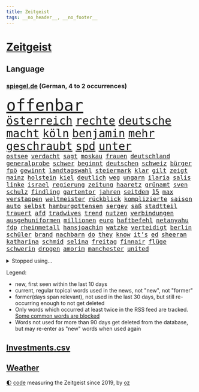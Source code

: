 ```yaml
---
title: Zeitgeist
tags: __no_header__, __no_footer__
---
```


# [Zeitgeist](https://oliz.io/zeitgeist/)

## Language

<h3><a href="https://www.spiegel.de" target="_blank">spiegel.de</a> (German, 4 to 2 occurrences)</h3>
<p style="font-family:monospace">
<span style="font-size:32pt"><a href="news_links.html#offenbar" class="current">offenbar</a></span>
<br>
<span style="font-size:22pt"><a href="news_links.html#österreich" class="current">österreich</a></span>
<span style="font-size:22pt"><a href="news_links.html#rechte" class="current">rechte</a></span>
<span style="font-size:22pt"><a href="news_links.html#deutsche" class="current">deutsche</a></span>
<span style="font-size:22pt"><a href="news_links.html#macht" class="current">macht</a></span>
<span style="font-size:22pt"><a href="news_links.html#köln" class="current">köln</a></span>
<span style="font-size:22pt"><a href="news_links.html#benjamin" class="current">benjamin</a></span>
<span style="font-size:22pt"><a href="news_links.html#mehr" class="current">mehr</a></span>
<span style="font-size:22pt"><a href="news_links.html#geschraubt" class="new">geschraubt</a></span>
<span style="font-size:22pt"><a href="news_links.html#spd" class="current">spd</a></span>
<span style="font-size:22pt"><a href="news_links.html#unter" class="current">unter</a></span>
<br>
<span style="font-size:12pt"><a href="news_links.html#ostsee" class="current">ostsee</a></span>
<span style="font-size:12pt"><a href="news_links.html#verdacht" class="current">verdacht</a></span>
<span style="font-size:12pt"><a href="news_links.html#sagt" class="current">sagt</a></span>
<span style="font-size:12pt"><a href="news_links.html#moskau" class="current">moskau</a></span>
<span style="font-size:12pt"><a href="news_links.html#frauen" class="current">frauen</a></span>
<span style="font-size:12pt"><a href="news_links.html#deutschland" class="current">deutschland</a></span>
<span style="font-size:12pt"><a href="news_links.html#generalprobe" class="new">generalprobe</a></span>
<span style="font-size:12pt"><a href="news_links.html#schwer" class="current">schwer</a></span>
<span style="font-size:12pt"><a href="news_links.html#beginnt" class="current">beginnt</a></span>
<span style="font-size:12pt"><a href="news_links.html#deutschen" class="current">deutschen</a></span>
<span style="font-size:12pt"><a href="news_links.html#schweiz" class="current">schweiz</a></span>
<span style="font-size:12pt"><a href="news_links.html#bürger" class="current">bürger</a></span>
<span style="font-size:12pt"><a href="news_links.html#fpö" class="current">fpö</a></span>
<span style="font-size:12pt"><a href="news_links.html#gewinnt" class="current">gewinnt</a></span>
<span style="font-size:12pt"><a href="news_links.html#landtagswahl" class="current">landtagswahl</a></span>
<span style="font-size:12pt"><a href="news_links.html#steiermark" class="new">steiermark</a></span>
<span style="font-size:12pt"><a href="news_links.html#klar" class="current">klar</a></span>
<span style="font-size:12pt"><a href="news_links.html#gilt" class="current">gilt</a></span>
<span style="font-size:12pt"><a href="news_links.html#zeigt" class="current">zeigt</a></span>
<span style="font-size:12pt"><a href="news_links.html#mainz" class="current">mainz</a></span>
<span style="font-size:12pt"><a href="news_links.html#holstein" class="current">holstein</a></span>
<span style="font-size:12pt"><a href="news_links.html#kiel" class="current">kiel</a></span>
<span style="font-size:12pt"><a href="news_links.html#deutlich" class="current">deutlich</a></span>
<span style="font-size:12pt"><a href="news_links.html#weg" class="current">weg</a></span>
<span style="font-size:12pt"><a href="news_links.html#ungarn" class="current">ungarn</a></span>
<span style="font-size:12pt"><a href="news_links.html#ilaria" class="new">ilaria</a></span>
<span style="font-size:12pt"><a href="news_links.html#salis" class="new">salis</a></span>
<span style="font-size:12pt"><a href="news_links.html#linke" class="current">linke</a></span>
<span style="font-size:12pt"><a href="news_links.html#israel" class="current">israel</a></span>
<span style="font-size:12pt"><a href="news_links.html#regierung" class="current">regierung</a></span>
<span style="font-size:12pt"><a href="news_links.html#zeitung" class="current">zeitung</a></span>
<span style="font-size:12pt"><a href="news_links.html#haaretz" class="new">haaretz</a></span>
<span style="font-size:12pt"><a href="news_links.html#grünamt" class="new">grünamt</a></span>
<span style="font-size:12pt"><a href="news_links.html#sven" class="current">sven</a></span>
<span style="font-size:12pt"><a href="news_links.html#schulz" class="current">schulz</a></span>
<span style="font-size:12pt"><a href="news_links.html#findling" class="new">findling</a></span>
<span style="font-size:12pt"><a href="news_links.html#gartentor" class="new">gartentor</a></span>
<span style="font-size:12pt"><a href="news_links.html#jahren" class="current">jahren</a></span>
<span style="font-size:12pt"><a href="news_links.html#seitdem" class="current">seitdem</a></span>
<span style="font-size:12pt"><a href="news_links.html#15" class="current">15</a></span>
<span style="font-size:12pt"><a href="news_links.html#max" class="current">max</a></span>
<span style="font-size:12pt"><a href="news_links.html#verstappen" class="current">verstappen</a></span>
<span style="font-size:12pt"><a href="news_links.html#weltmeister" class="current">weltmeister</a></span>
<span style="font-size:12pt"><a href="news_links.html#rückblick" class="current">rückblick</a></span>
<span style="font-size:12pt"><a href="news_links.html#komplizierte" class="current">komplizierte</a></span>
<span style="font-size:12pt"><a href="news_links.html#saison" class="current">saison</a></span>
<span style="font-size:12pt"><a href="news_links.html#auto" class="current">auto</a></span>
<span style="font-size:12pt"><a href="news_links.html#selbst" class="current">selbst</a></span>
<span style="font-size:12pt"><a href="news_links.html#hamburgottensen" class="new">hamburgottensen</a></span>
<span style="font-size:12pt"><a href="news_links.html#sergey" class="new">sergey</a></span>
<span style="font-size:12pt"><a href="news_links.html#saß" class="current">saß</a></span>
<span style="font-size:12pt"><a href="news_links.html#stadtteil" class="current">stadtteil</a></span>
<span style="font-size:12pt"><a href="news_links.html#trauert" class="current">trauert</a></span>
<span style="font-size:12pt"><a href="news_links.html#afd" class="current">afd</a></span>
<span style="font-size:12pt"><a href="news_links.html#tradwives" class="current">tradwives</a></span>
<span style="font-size:12pt"><a href="news_links.html#trend" class="current">trend</a></span>
<span style="font-size:12pt"><a href="news_links.html#nutzen" class="current">nutzen</a></span>
<span style="font-size:12pt"><a href="news_links.html#verbindungen" class="current">verbindungen</a></span>
<span style="font-size:12pt"><a href="news_links.html#ausgehuniformen" class="new">ausgehuniformen</a></span>
<span style="font-size:12pt"><a href="news_links.html#millionen" class="current">millionen</a></span>
<span style="font-size:12pt"><a href="news_links.html#euro" class="current">euro</a></span>
<span style="font-size:12pt"><a href="news_links.html#haftbefehl" class="current">haftbefehl</a></span>
<span style="font-size:12pt"><a href="news_links.html#netanyahu" class="current">netanyahu</a></span>
<span style="font-size:12pt"><a href="news_links.html#fdp" class="current">fdp</a></span>
<span style="font-size:12pt"><a href="news_links.html#rheinmetall" class="current">rheinmetall</a></span>
<span style="font-size:12pt"><a href="news_links.html#hansjoachim" class="current">hansjoachim</a></span>
<span style="font-size:12pt"><a href="news_links.html#watzke" class="current">watzke</a></span>
<span style="font-size:12pt"><a href="news_links.html#verteidigt" class="current">verteidigt</a></span>
<span style="font-size:12pt"><a href="news_links.html#berlin" class="current">berlin</a></span>
<span style="font-size:12pt"><a href="news_links.html#schüler" class="current">schüler</a></span>
<span style="font-size:12pt"><a href="news_links.html#brand" class="current">brand</a></span>
<span style="font-size:12pt"><a href="news_links.html#nachbarn" class="current">nachbarn</a></span>
<span style="font-size:12pt"><a href="news_links.html#do" class="new">do</a></span>
<span style="font-size:12pt"><a href="news_links.html#they" class="new">they</a></span>
<span style="font-size:12pt"><a href="news_links.html#know" class="new">know</a></span>
<span style="font-size:12pt"><a href="news_links.html#it’s" class="new">it’s</a></span>
<span style="font-size:12pt"><a href="news_links.html#ed" class="new">ed</a></span>
<span style="font-size:12pt"><a href="news_links.html#sheeran" class="new">sheeran</a></span>
<span style="font-size:12pt"><a href="news_links.html#katharina" class="current">katharina</a></span>
<span style="font-size:12pt"><a href="news_links.html#schmid" class="new">schmid</a></span>
<span style="font-size:12pt"><a href="news_links.html#selina" class="new">selina</a></span>
<span style="font-size:12pt"><a href="news_links.html#freitag" class="current">freitag</a></span>
<span style="font-size:12pt"><a href="news_links.html#finnair" class="new">finnair</a></span>
<span style="font-size:12pt"><a href="news_links.html#flüge" class="current">flüge</a></span>
<span style="font-size:12pt"><a href="news_links.html#schwerin" class="current">schwerin</a></span>
<span style="font-size:12pt"><a href="news_links.html#drogen" class="current">drogen</a></span>
<span style="font-size:12pt"><a href="news_links.html#amorim" class="current">amorim</a></span>
<span style="font-size:12pt"><a href="news_links.html#manchester" class="current">manchester</a></span>
<span style="font-size:12pt"><a href="news_links.html#united" class="current">united</a></span>
</p>
<details>
<summary>Stopped using...</summary>
<p class="former" style="font-size:12pt">
stärken(1494) stärker(1494) 2000(1493) ungewöhnlich(1493) übersicht(1493) erwägt(1492) nationalspieler(1492) persönliche(1492) positiv(1492) verschärfen(1492) einstieg(1491) erdoğan(1491) hebt(1491) hinaus(1491) ließen(1491) räumen(1491) studierenden(1491) twitter(1491) usbundesstaat(1491) 150(1490) alexej(1490) nawalny(1490) vermehrt(1490) christine(1489) dreimal(1489) nötig(1489) tests(1489) vergeben(1489) dauerhaft(1488) entscheidungen(1488) plus(1488) schoss(1488) situation(1488) arbeitsplatz(1487) schweigen(1487) verfügung(1487) verteilt(1487) aufmerksamkeit(1486) erfasst(1486) geflüchteten(1486) mengen(1486) oberbürgermeister(1486) pocht(1486) schlag(1486) beteiligt(1485) eindruck(1485) entlastet(1485) gewaltig(1485) rasant(1485) steigenden(1485) viertel(1485) zeitweise(1485) anteil(1484) denken(1484) erlitten(1484) gefährden(1484) unbekannten(1484) befürchten(1483) blockieren(1483) erlitt(1483) funktioniert(1483) nigeria(1483) gehe(1482) irak(1482) netzwerk(1482) wies(1482) offensive(1481) venezuela(1481) verkehrsminister(1481) geräte(1480) leichen(1480) appell(1479) gebrochen(1479) gering(1479) schwierig(1479) leyen(1478) zweimal(1478) berät(1477) italienischen(1477) jahrhundert(1477) ministerpräsidentin(1477) gaben(1476) anzeichen(1473) offenen(1473) 11(1471) halb(1470) spenden(1470) änderungen(1468) em(1467) top(1467) betrifft(1464) gelandet(1463) bremsen(1459) istanbul(1459) klasse(1459) freiwillig(1458) produziert(1456) rang(1455) ausgetragen(1434) autobahnen(1353) fußballstar(1285) gestanden(1264) stundenlang(1238) verdi(1237) cup(1213) wellen(1196) polnischen(1191) kollision(1189) 700(1181) ukrainischer(1181) irritiert(1146) radikalen(1129) zeitpunkt(1116) russisches(1100) ungewöhnliche(1100) härte(1096) tödlichem(1091) fußballs(1082) dutzenden(1077) meta(1074) emotional(1066) geheimdienst(1059) ukrainer(1056) verschiedenen(1055) fördern(1048) schwieriger(1026) spielern(1024) streik(1012) heißen(1005) mbappé(994) stabil(973) rezession(965) künstlerin(964) kasse(961) gefangenschaft(958) dilemma(954) günstige(947) fox(943) gewerkschaften(942) indem(939) verhängnis(915) ehrt(912) aufeinander(911) hitze(901) kenia(894) titelverteidiger(891) kühnert(885) tierschützer(883) bedarf(882) veröffentlichen(881) anlauf(870) neustart(869) partnerin(865) kämpferisch(853) fassungslos(845) landwirtschaft(842) toilette(835) effekt(828) einladung(814) lebenslange(814) frühjahr(810) tagelang(798) ernährung(794) ersetzt(787) stemmen(784) emissionen(779) kollege(771) asyl(756) männliche(751) kohl(748) geheim(723) migrationspolitik(705) trauern(691) al(685) solcher(675) viertagewoche(672) 18jähriger(665) bewahren(660) liebt(655) marode(654) autofahren(647) bewertet(636) bär(631) merklich(619) radfahrer(617) älteren(597) protestaktion(595) angelegenheit(592) beides(592) spiegeltalk(588) linkspartei(580) staatsschutz(573) amtsinhaber(570) eingeschlagen(560) samuel(559) 8000(556) trikot(555) straßenverkehr(551) überfahren(550) auswirken(547) souverän(542) hamm(538) natur(538) anschlägen(537) schlagabtausch(530) bitter(529) lebensgefährlich(525) vergleicht(525) fürth(520) kylian(519) drastische(516) gegners(516) mysteriöse(515) gespielt(513) festgestellt(505) defensive(503) 2013(501) rechtsruck(501) abu(491) verteuern(482) besiegen(480) clemens(480) bodensee(477) heim(476) journalistin(476) islamistische(474) sicherheitsmaßnahmen(474) teuerste(467) ausbeutung(466) unerwartete(458) kranke(456) cannabislegalisierung(454) dich(449) meyer(446) völkermord(446) debütant(444) stieß(438) bargeld(436) welten(436) ärgert(436) schiitenmiliz(435) zusammengebrochen(432) dient(431) bayer(428) väter(427) suv(425) erwachsenen(423) belästigt(413) auftritte(412) lebende(409) teslachef(407) tatverdächtiger(403) mehrmals(402) kommissionspräsidentin(399) einiger(392) hinterlässt(389) lasst(378) gewähren(377) terrorangriff(377) gazastreifens(376) beteuert(371) menschenrechte(371) stadien(370) attraktiver(369) tennisprofi(369) cottbus(368) recep(366) tayyip(366) club(365) eminem(363) raser(361) südlichen(361) klingen(359) stürmen(355) unterschätzt(355) beschuldigte(354) geiselnahme(350) haken(349) getrunken(343) figur(342) kanye(342) britisches(341) islamische(341) kalten(339) dfl(338) 18jährige(334) großstädten(333) verspätung(331) ausgedacht(326) oberverwaltungsgericht(325) konstantin(322) paare(320) 125(319) oma(318) stromausfall(318) einsparungen(316) österreicher(316) hannah(315) giftige(314) willy(313) viertelfinale(312) astronauten(311) aufgedeckt(309) aussteigen(304) körperlich(300) 1997(299) erziehung(299) prag(299) ruiniert(299) cdu/csu(298) hamasführer(294) rückwirkend(293) pazifik(292) rüsten(292) wertvolle(291) fehlenden(290) südkoreanischen(288) ehren(287) sap(287) vorbereiten(286) hype(284) siebzigerjahren(284) roboter(282) anhörung(281) indes(281) marlene(281) rundfunk(281) pausieren(280) terrormiliz(279) mittleren(278) marken(277) rettete(277) harvey(276) territorium(276) parkinson(274) gymnasium(272) leichnam(272) bunte(270) jena(269) offenbaren(269) asien(268) karriereende(266) mitarbeiterin(266) strategische(263) 19jähriger(262) boateng(259) digitalpakt(259) jérôme(259) witwe(259) 4000(256) 74(256) auslieferung(256) stufe(253) apples(251) kostenlosen(251) erwirken(250) bewerben(249) wütet(249) julija(248) kanadischen(248) klärt(248) nawalnaja(248) geführten(247) jenseits(246) à(246) mitmachen(245) albanese(244) ausgebildet(244) wildtiere(244) fremden(243) gummibärchen(241) held(241) höchstwert(240) parlamentarischen(239) fing(238) heilbronn(237) 21jähriger(236) dominanz(235) alec(233) baldwin(233) trek(232) schnelles(231) gleisbett(230) andrang(228) blamage(228) aufsichtsrat(226) drittes(226) alters(223) messerangriff(223) populismus(223) stemmt(223) anfällig(222) antreibt(222) brust(221) dokumentation(221) rar(221) präsidentschaftskandidaten(220) techkonzerne(220) ruhrgebiet(219) spielten(219) wirklichkeit(219) flossen(218) rügen(218) slowakei(218) knall(216) brutale(215) potenzial(215) absurde(214) attraktiv(214) entbrannt(211) escooter(211) verschleppten(211) größtes(210) mögliches(209) holz(208) unzulässig(208) fußballers(207) zehntausend(207) bemühen(204) süditalien(204) scham(203) einberufen(202) obdachlosen(202) technologien(202) breitet(201) pérez(200) längste(197) bahnstrecke(196) telekom(195) ausgeweitet(194) engel(194) militärischer(194) atomenergiebehörde(193) fuchs(193) mau(193) attackierte(192) christopher(192) begegnungen(191) betrachtet(191) unglücklich(191) entgeht(190) spiegelspitzengespräch(190) nächtliche(189) ausgebremst(187) anwohnern(185) straftat(185) stationierung(184) beckham(182) videobeweis(182) erdgas(181) films(181) islam(181) liest(181) wände(181) nachfolgerin(180) dazn(178) weibchen(178) europameister(177) kooperieren(177) anc(176) g7(176) gene(176) nullerjahren(175) gottschalk(174) kugeln(174) bilden(173) hitzige(173) rechtfertigen(173) späten(173) überflutete(173) mysteriösen(172) tischtennis(172) verletzen(171) begleitung(170) emilia(169) krankenhausreif(169) planten(169) ernten(168) indopazifik(168) rutschen(168) abnehmspritze(167) marschieren(167) islamismus(165) parteitagsrede(164) schnauzbart(164) giffey(163) 17jährige(162) trainierte(162) notarzt(161) kreisen(160) verschwundenen(160) vorteile(160) autistischen(159) robin(159) langjähriger(158) ständigen(158) coolsten(157) wahlkampfauftritte(157) daum(156) derartige(156) stadtverwaltung(156) türkischer(156) rekordsumme(155) tickt(155) kürzung(154) crash(153) fehlgeburten(153) hunter(153) bekundet(152) googles(152) sinwar(151) komplex(150) kurse(150) schusswechsel(150) biologe(149) extremwetter(149) mehrjähriger(149) mitgliedstaaten(149) autogramm(148) kürt(148) staatsbürgerschaft(148) bekanntes(147) frisst(147) neuestes(147) berüchtigt(146) beschweren(146) demi(146) dinosaurier(146) existieren(146) perspektiven(146) aura(144) psychotherapie(144) familienmitglieder(142) cruise(141) modi(141) narendra(141) sellner(141) ask(140) aufgeht(140) gesteinsbrocken(140) linzer(140) verarbeiten(140) 28jähriger(139) ahnung(139) cocacola(139) netflixdoku(139) täuschung(139) cover(138) ganzer(138) orden(138) schätzung(138) marina(137) ofen(137) gefangen(136) tatsächliche(136) usbasketballerinnen(136) zeug(136) zuge(136) leeren(135) terrorgefahr(135) 24jähriger(134) enttäuschung(134) klimafreundlicher(134) gelebt(133) günstig(133) hurrikan(133) qualitäten(133) abgelöst(132) durchaus(132) erforderliche(132) nationalhymne(132) steckte(132) verworfen(132) dorfes(131) großartige(131) nuri(131) şahin(131) rutschte(130) transfer(130) weiterspielen(130) wachsende(129) ambitioniert(128) angelegten(128) bahnhöfen(128) boomer(128) entschädigt(128) gelaufen(128) entkam(127) wanderer(127) gewaltvorwürfen(126) hingewiesen(125) aufrecht(124) ausgewertet(123) lothar(123) offenem(123) emmy(122) menschlichen(122) sichtbare(122) rettungsschwimmer(121) verleihung(121) überzeugte(121) lions(120) three(120) fünfmal(119) staatsschulden(119) umland(119) wildnis(119) doppelte(118) jährlich(118) kollabieren(118) verfangen(118) erotik(117) lagern(117) moldau(116) sir(116) verkörpert(116) wappnen(116) antrieb(115) nordwesten(115) vermutung(114) dienstwagen(113) immens(113) sportarten(113) huldigen(111) koffer(111) reeves(111) liebesgeschichte(110) wohnzimmer(110) notoperation(109) gazakrieges(108) kreativität(108) aufleben(107) immerzu(107) dämpfer(106) finanzministerin(106) 2040(105) derart(105) mauert(105) schüren(105) streikt(105) deutschlandweit(104) jamaika(104) kolumbianischen(104) zentrales(104) angreifers(103) nationalpark(103) umarmungen(103) verbirgt(103) detroit(102) barbershops(101) bodentruppen(101) ilmenau(101) minen(101) soziales(101) angesteckt(100) verschärfungen(100) berchtesgaden(99) radio(99) selbstvertrauen(99) stadtfest(99) streits(99) argumentiert(98) cage(98) gemobbt(98) lektüre(98) lilium(98) nicolas(98) 83(97) beauftragte(97) dusche(97) effekte(97) keanu(97) sekte(97) telefoniert(97) verfall(97) zweck(97) gangs(96) kinokassen(96) rückruf(96) weggefährten(96) coronavirus(95) souvenir(95) baywa(94) penis(94) agiert(93) drahtzieher(93) todesursache(93) drohnenangriffen(92) gerissen(92) hinterbliebenen(92) krasse(92) rollt(92) vorhat(92) amtskollege(91) dauerkrise(91) gründlich(91) nordkoreanischen(91) oberen(91) redete(91) senate(91) weiblichen(91) drogenkrieg(90) eben(90) obdachlose(90) schadstoffe(90) wissenschaftlich(90) highlights(89) spektakels(89) auftragskiller(88) brandanschlägen(88) midlifecrisis(88) nationalistische(88) valley(88) verdammte(88) 16000(87) allzu(87) annamaria(87) arbeitslose(87) dbbauswahl(87) geländegewinne(87) kickl(87) unnötig(87) venezuelas(87) verhältnissen(87) blendender(86) braunbär(86) bundesstaates(86) fels(86) flammt(86) kehrte(86) koreanischen(86) vereinbarung(86) versammeln(86) 1924(85) abschalten(85) beamtinnen(85) fehlbesetzung(85) frontal(85) maduro(85) misshandlung(85) nawalnys(85) sabotageakte(85) 27jährige(84) bizarrer(84) buchen(84) hang(84) kunstwerke(84) ortberg(84) rennens(84) wagte(84) freistaat(83) gleichnamige(83) konzernchef(83) luca(83) urteilt(83) verhalf(83) distanzieren(82) entführer(82) felsbrocken(82) insolventen(82) teck(82) verabredet(82) cybermobbing(81) generieren(81) haucht(81) meteorit(81) preisgeld(81) sauberem(81) verfängt(81) watson(81) gaga(80) gechattet(80) grausiger(80) hasste(80) trophäe(80) äußere(80) überholmanöver(80) flieht(79) haniyyeh(79) islamfeindliche(79) verheerend(79) bari(78) hamaschef(78) hamaschefs(78) moscheen(78) sohnes(78) unterhaltung(78) zurückschlagen(78) bevorzugt(77) bischöfe(77) füllt(77) grönland(77) kurzzeitig(77) riskant(77) süchtig(77) berufliche(76) pestizide(76) quartalszahlen(76) wegbegleiter(76) fernsehkoch(75) mittelstürmer(75) morden(75) my(75) registrieren(75) what(75) 71jährige(74) nämlich(74) wiegen(74) aktienmarkt(73) beeindruckte(73) temperatur(73) yahya(73) eilen(72) fitch(72) gelangt(72) leonie(72) nahostkrieg(72) unterwandert(72) zugriff(72) bundeswehrkaserne(71) dankesrede(71) gewaltverbrechens(71) krüger(71) monarchen(71) mpox(71) umgezogen(71) variante(71) abzubrechen(70) ausfuhren(70) beeinflussung(70) bekanntheit(70) fläche(70) freiburger(70) landstraßen(70) mescal(70) montana(70) mpoxvariante(70) rückten(70) unbemerkt(70) vorantrieb(70) bückte(69) einmarsch(69) eventuell(69) exporteure(69) instant(69) topspiel(69) ökologischen(69) backofen(68) beratungsunternehmen(68) bundesbildungsministerin(68) dekra(68) enthoben(68) hassan(68) mörderin(68) parallelen(68) restrukturierung(68) slot(68) ukrainisches(68) fliegenpilzgift(67) sportwagen(67) zunehmender(67) amtes(66) bezeichnen(66) bibliothek(66) catania(66) florentina(66) holzinger(66) pate(66) ostallgäu(65) starregisseur(65) dortmunder(64) dürren(64) fußballprofis(64) gescheiterte(64) ratifiziert(64) container(63) drohnenvideo(63) erlass(63) fördert(63) kette(63) nähern(63) vorantreiben(63) vorschnelle(63) friedrichshafen(62) mittelklasse(62) unfallstelle(62) achtzigern(61) bezichtigt(61) erstaunliche(61) innenpolitischen(61) motherfucker(61) osaka(61) pixelsmartphones(61) schmidbauer(61) synagoge(61) warb(61) 52jähriger(60) chefarzt(60) deichmann(60) kollaps(60) kopftuch(60) riskiert(60) ungewiss(60) usgeneral(60) verbrennerpkw(60) anbau(59) auszusetzen(59) biografie(59) diskreditiert(59) explodierte(59) nächtlichen(59) reif(59) sobald(59) vorzeitige(59) abschiebepolitik(58) baseballlegende(58) erleichterte(58) höherer(58) internationalem(58) kurzerhand(58) neunziger(58) verwickelt(58) zorniger(58) überlebenskampf(58) angeschossen(57) cameron(57) hering(57) solingenanschlag(57) stationiert(57) sunset(57) updates(57) vormonat(57) überarbeitet(57) überfischung(57) feuerball(56) gonzález(56) jobbörse(56) jährliche(56) kloeppel(56) ladesäulen(56) reiner(56) täuschen(56) wohnkosten(56) autors(55) betrieben(55) gefördert(55) hasenhüttl(55) inflationsrate(55) mindern(55) stränden(55) vernachlässigt(55) jeffrey(54) raumfahrtunternehmen(54) achtung(53) britannia(53) colapinto(53) festlegen(53) macho(53) sonderermittler(53) entnommen(52) gelesen(52) getötete(52) leihmutterschaft(52) verflogen(52) h(51) posierte(51) anreize(50) beendigung(50) demografie(50) hofiert(50) hoppenstedt(50) landesweiter(50) jim(49) koerth(49) medienwissenschaftler(49) verüben(49) 75jähriger(48) ampeleinigung(48) berichterstattung(48) iab(48) schummeln(48) unobericht(48) wahn(48) wirtschaftlicher(48) abgemeldet(47) apprentice(47) bildungsverlierer(47) kommissionschefin(47) konsulat(47) landschaften(47) olli(47) teilzeit(47) tägliche(47) ölpest(47) anwesens(46) nigerias(46) quarterback(46) schiebt(46) wiederauflage(46) entwickelten(45) hoffnungslos(45) putsch(45) showmaster(45) sinnvollen(45) startschuss(45) amateuraufnahmen(44) ernest(44) 1200(43) büsche(43) inselstaat(43) kansas(43) lahmt(43) machete(43) niederlegen(43) profikarriere(43) rockmusiker(43) schwerpunkt(43) umarmt(43) verfassung(43) airpods(42) aufgesessen(42) dreieck(42) gemütlich(42) politologe(42) sicherheitsrat(42) tarifvertrag(42) teilstücke(42) verletzungspause(42) achillessehne(41) gangster(41) jets(41) katastrophal(41) maximal(41) megastar(41) schlagerstar(41) waldflächen(41) fünftel(40) geistliche(40) tagebucheinträgen(40) bundesrechnungshof(39) designer(39) einsatzfahrt(39) hoden(39) neymar(39) rechnungshof(39) terrorexperte(39) veraltet(39) bentheim(38) dokumenten(38) jordanien(38) terrorverdächtigen(38) texter(38) verschlingt(38) vorbestrafter(38) abschlag(37) beach(37) josefine(37) migrationsfrage(37) oppositioneller(37) part(37) putschversuch(37) stärkster(37) westens(37) anzeigen(36) boniface(36) félix(36) leverkusens(36) sicherheitskräften(36) streitigkeiten(36) verantwortet(36) verliehen(36) wnba(36) antisemitismusstreit(35) deuter(35) eingeliefert(35) formel1rennen(35) hape(35) kerkeling(35) nachsehen(35) ortlieb(35) rucksäcke(35) strände(35) urrutia(35) usedom(35) vaude(35) volkskanzler(35) 880(34) alarmierend(34) freies(34) gewordenen(34) kelly(34) propalästinensischen(34) fdppolitikerin(33) fernzuhalten(33) geländewagen(33) liberty(33) marieagnes(33) ohtani(33) shohei(33) tags(33) auktion(32) grenzkontrolle(32) landstraße(32) lanka(32) sri(32) trauernde(32) verschärfte(32) walter(32) gesungen(31) kultserie(31) neuwagen(31) rauchen(31) waffengesetze(31) xpeng(31) anrainer(30) daimler(30) debattieren(30) dietrich(30) sexualverbrechen(30) trendsport(30) verlage(30) hamasmassakers(29) nasrallah(29) nuzzi(29) yorkmagazin(29) ängste(29) bundesweite(28) fashion(28) oper(28) regierungssitz(28) selbstdarstellung(28) strafzettel(28) antibiotika(27) nazizeit(27) umdenken(27) veranstaltungen(27) anzüge(26) breuer(26) festgelegt(26) gemischten(26) leonard(26) messias(26) sterbehilfe(26) brille(25) einmischung(25) explosionsserie(25) glich(25) hörhilfe(25) torbeteiligungen(25) antoine(24) artensterben(24) erfolgsautorin(24) ertrinken(24) händen(24) vorsorglich(24) wirtschaftssenatorin(24) 1600(23) antisemitismusbeauftragte(23) beinen(23) beißen(23) fayed(23) heimfans(23) mikati(23) najib(23) neuseeländer(23) punk(23) ungeschlagen(23) durchführen(22) more(22) akute(21) entblößt(21) forschungsministerin(21) klubwm(21) korea(21) laute(21) prescht(21) rentenpaket(21) unterzieht(21) wmfinale(21) eingenommen(20) gniffke(20) gründete(20) kampfes(20) ostens(20) rundfunks(20) schränkt(20) songwriter(20) stromausfälle(20) sprengt(19) stagniert(19) usnationalpark(19) irrsinn(18) truppenbewegungen(18) unterschrift(18) uwe(18) verzweifeln(18) wichser(18) zusätzlich(18) 7000(17) beschaffen(17) bezirk(17) deux(17) flugtaxistartup(17) folie(17) hafenarbeiter(17) joker(17) knochen(17) siegfried(17) apps(16) aufrüstung(16) hamasopfer(16) objektiv(16) prognostiziert(16) seebrücke(16) taunus(16) umweltaktivistin(16) vorwoche(16) friedländer(15) gedeckt(15) kifirma(15) qualifiziert(15) rekordniveau(15) wiederauferstehen(15) wohlwollend(15) geschieht(14) kochsalzlösung(14) lieferprobleme(14) wesentliche(14) grundlegend(13) prediger(13) studenten(13) vereinen(13) wirbelstürme(13) anträge(12) erzählungen(12) realos(12) rollenbilder(12) ruin(12) taiwans(12) tiefsten(12) unvoreingenommen(12) bibel(11) herkunftsländer(11) lewandowski(11) leweling(11)
</p>
</details>
<p>Legend:
<ul>
<li><span class="new">new</span>, first seen within the last 10 days</li>
<li><span class="current">current</span>, regular topical words used in the news, not "new", not "former"</li>
<li><span class="former">former(days span relevant)</span>, not used in the last 30 days, but still re-occurring enough to not get deleted</li>
<li>Only words which occurred at least twice in the RSS feed are tracked. <a href="language/filters.py">Some common words are blocked</a></li>
<li>Words not used for more than 90 days get deleted from the database, but may re-enter as "new" words when used again</li>
</ul>
</p>

## [Investments](investments.html)[.csv](investments.csv)

## [Weather](weather.html)

<footer>
<a href="javascript:toggleTheme()" class="nav">🌓</a>
<a href="https://github.com/ooz/zeitgeist">code</a> measuring the Zeitgeist since 2019, by <a href="https://oliz.io">oz</a>
</footer>
